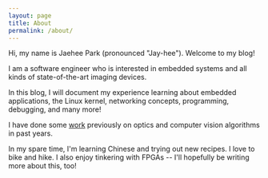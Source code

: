 ```yaml
---
layout: page
title: About
permalink: /about/
---
```

Hi, my name is Jaehee Park (pronounced "Jay-hee"). Welcome to my blog!

I am a software engineer who is interested in embedded systems and all kinds of state-of-the-art imaging devices.

In this blog, I will document my experience learning about embedded applications, the Linux kernel, networking concepts, programming, debugging, and many more!

I have done some [work](https://scholar.google.com/citations?user=MfOeFRAAAAAJ&hl=en) previously on optics and computer vision algorithms in past years.

In my spare time, I'm learning Chinese and trying out new recipes. I love to bike and hike. I also enjoy tinkering with FPGAs -- I'll hopefully be writing more about this, too!  

<!-- also plan to share some insights into computer vision algorithms I use for health-monitoring such as photoplethysmography and eye-tracking, and discuss how we can use them to improve our lives. -->
